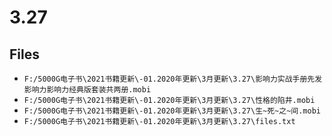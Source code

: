 # 3.27

## Files

- `F:/5000G电子书\2021书籍更新\-01.2020年更新\3月更新\3.27\影响力实战手册先发影响力影响力经典版套装共两册.mobi`
- `F:/5000G电子书\2021书籍更新\-01.2020年更新\3月更新\3.27\性格的陷井.mobi`
- `F:/5000G电子书\2021书籍更新\-01.2020年更新\3月更新\3.27\生~死~之~间.mobi`
- `F:/5000G电子书\2021书籍更新\-01.2020年更新\3月更新\3.27\files.txt`
